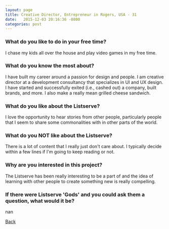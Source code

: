 ```yaml
---
layout: page
title: Creative Director, Entrepreneur in Rogers, USA - 31
date:   2015-12-03 20:16:36 -0800
categories: post
---
```


### What do you like to do in your free time?
<p>I chase my kids all over the house and play video games in my free time.</p>

### What do you know the most about?
<p>I have built my career around a passion for design and people. I am creative director at a development consultancy that specializes in UI and UX design. I have started and successfully exited (i.e., cashed out) a company, built brands, and more. I also make a really mean grilled cheese sandwich.</p>

### What do you like about the Listserve?
<p>I love the opportunity to hear stories from other people, particularly people that I seem to share some commonalities with in other parts of the world.</p>

### What do you NOT like about the Listserve?
<p>There is a lot of content that I really just don't care about. I typically decide within a few lines if I'm going to keep reading or not.</p>

### Why are you interested in this project?
<p>The Listserve has been really interesting to be a part of and the idea of learning with other people to create something new is really compelling.</p>

### If there were Listserve 'Gods' and you could ask them a question, what would it be?
<p>nan</p>

[Back][1]

[1]: /responders/all